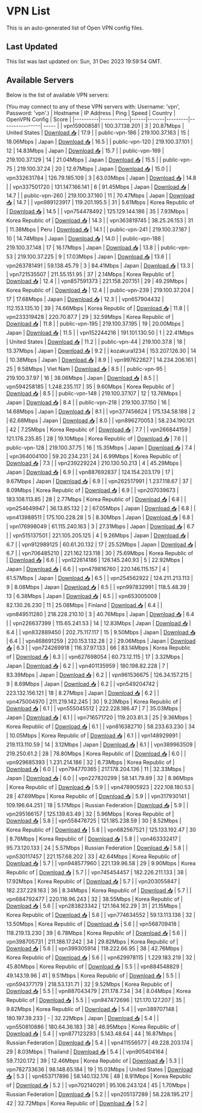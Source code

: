 # VPN List

This is an auto-generated list of Open VPN config files.

## Last Updated

This list was last updated on: Sun, 31 Dec 2023 19:59:54 GMT.

## Available Servers

Below is the list of available VPN servers:

(You may connect to any of these VPN servers with: Username: 'vpn', Password: 'vpn'.)
| Hostname | IP Address | Ping | Speed | Country | OpenVPN Config | Score |
|----------|------------|------|-------|---------|----------------| ----- |
| vpn159008581 | 100.37.138.201 | 3 | 20.87Mbps | United States | [Download 📥](./configs/server_0_US.ovpn) | 17.9 |
| public-vpn-186 | 219.100.37.163 | 15 | 18.06Mbps | Japan | [Download 📥](./configs/server_1_JP.ovpn) | 16.5 |
| public-vpn-120 | 219.100.37.101 | 12 | 14.83Mbps | Japan | [Download 📥](./configs/server_2_JP.ovpn) | 15.7 |
| public-vpn-169 | 219.100.37.129 | 14 | 21.04Mbps | Japan | [Download 📥](./configs/server_3_JP.ovpn) | 15.5 |
| public-vpn-75 | 219.100.37.24 | 20 | 12.67Mbps | Japan | [Download 📥](./configs/server_4_JP.ovpn) | 15.0 |
| vpn332631784 | 126.79.185.109 | 3 | 63.03Mbps | Japan | [Download 📥](./configs/server_5_JP.ovpn) | 14.8 |
| vpn337501720 | 131.147.166.141 | 6 | 91.45Mbps | Japan | [Download 📥](./configs/server_6_JP.ovpn) | 14.7 |
| public-vpn-260 | 219.100.37.160 | 11 | 70.47Mbps | Japan | [Download 📥](./configs/server_7_JP.ovpn) | 14.7 |
| vpn989123917 | 119.201.195.5 | 31 | 5.61Mbps | Korea Republic of | [Download 📥](./configs/server_8_KR.ovpn) | 14.5 |
| vpn754478492 | 125.129.144.186 | 35 | 7.93Mbps | Korea Republic of | [Download 📥](./configs/server_9_KR.ovpn) | 14.3 |
| vpn363819745 | 38.25.26.153 | 31 | 11.38Mbps | Peru | [Download 📥](./configs/server_10_PE.ovpn) | 14.1 |
| public-vpn-241 | 219.100.37.187 | 10 | 14.74Mbps | Japan | [Download 📥](./configs/server_11_JP.ovpn) | 14.0 |
| public-vpn-188 | 219.100.37.148 | 17 | 16.17Mbps | Japan | [Download 📥](./configs/server_12_JP.ovpn) | 13.8 |
| public-vpn-53 | 219.100.37.225 | 9 | 17.03Mbps | Japan | [Download 📥](./configs/server_13_JP.ovpn) | 13.6 |
| vpn263781491 | 59.138.45.79 | 3 | 84.41Mbps | Japan | [Download 📥](./configs/server_14_JP.ovpn) | 13.3 |
| vpn721535507 | 211.55.151.95 | 37 | 2.14Mbps | Korea Republic of | [Download 📥](./configs/server_15_KR.ovpn) | 12.4 |
| vpn857591373 | 221.158.207.151 | 29 | 49.29Mbps | Korea Republic of | [Download 📥](./configs/server_16_KR.ovpn) | 12.4 |
| public-vpn-239 | 219.100.37.204 | 17 | 17.68Mbps | Japan | [Download 📥](./configs/server_17_JP.ovpn) | 12.3 |
| vpn657904432 | 112.153.135.10 | 39 | 74.66Mbps | Korea Republic of | [Download 📥](./configs/server_18_KR.ovpn) | 11.8 |
| vpn233319428 | 220.70.87.7 | 29 | 32.59Mbps | Korea Republic of | [Download 📥](./configs/server_19_KR.ovpn) | 11.8 |
| public-vpn-195 | 219.100.37.195 | 19 | 20.00Mbps | Japan | [Download 📥](./configs/server_20_JP.ovpn) | 11.5 |
| vpn152244216 | 191.101.130.50 | 1 | 22.41Mbps | United States | [Download 📥](./configs/server_21_US.ovpn) | 11.2 |
| public-vpn-44 | 219.100.37.8 | 18 | 13.37Mbps | Japan | [Download 📥](./configs/server_22_JP.ovpn) | 9.2 |
| kozakura1234 | 153.207.126.30 | 14 | 10.38Mbps | Japan | [Download 📥](./configs/server_23_JP.ovpn) | 8.9 |
| vpn997622627 | 14.234.206.161 | 25 | 9.58Mbps | Viet Nam | [Download 📥](./configs/server_24_VN.ovpn) | 8.5 |
| public-vpn-95 | 219.100.37.97 | 16 | 38.06Mbps | Japan | [Download 📥](./configs/server_25_JP.ovpn) | 8.5 |
| vpn594258185 | 1.248.235.117 | 35 | 9.60Mbps | Korea Republic of | [Download 📥](./configs/server_26_KR.ovpn) | 8.5 |
| public-vpn-148 | 219.100.37.107 | 12 | 13.76Mbps | Japan | [Download 📥](./configs/server_27_JP.ovpn) | 8.4 |
| public-vpn-218 | 219.100.37.150 | 16 | 14.68Mbps | Japan | [Download 📥](./configs/server_28_JP.ovpn) | 8.1 |
| vpn377456624 | 175.134.58.188 | 2 | 62.68Mbps | Japan | [Download 📥](./configs/server_29_JP.ovpn) | 8.0 |
| vpn896270053 | 58.234.190.121 | 42 | 7.25Mbps | Korea Republic of | [Download 📥](./configs/server_30_KR.ovpn) | 7.7 |
| vpn266844159 | 121.178.235.85 | 28 | 19.10Mbps | Korea Republic of | [Download 📥](./configs/server_31_KR.ovpn) | 7.6 |
| public-vpn-128 | 219.100.37.75 | 16 | 15.35Mbps | Japan | [Download 📥](./configs/server_32_JP.ovpn) | 7.4 |
| vpn364004100 | 59.20.234.231 | 24 | 6.99Mbps | Korea Republic of | [Download 📥](./configs/server_33_KR.ovpn) | 7.3 |
| vpn239229224 | 210.130.50.213 | 4 | 45.29Mbps | Japan | [Download 📥](./configs/server_34_JP.ovpn) | 6.9 |
| vpn887692837 | 124.154.203.179 | 17 | 9.67Mbps | Japan | [Download 📥](./configs/server_35_JP.ovpn) | 6.9 |
| vpn262517991 | 1.237.118.67 | 37 | 8.09Mbps | Korea Republic of | [Download 📥](./configs/server_36_KR.ovpn) | 6.9 |
| vpn207039673 | 183.108.113.85 | 28 | 2.77Mbps | Korea Republic of | [Download 📥](./configs/server_37_KR.ovpn) | 6.8 |
| vpn254649947 | 36.13.85.132 | 2 | 67.05Mbps | Japan | [Download 📥](./configs/server_38_JP.ovpn) | 6.8 |
| vpn413988511 | 175.100.228.28 | 5 | 8.30Mbps | Japan | [Download 📥](./configs/server_39_JP.ovpn) | 6.8 |
| vpn176998049 | 61.115.240.163 | 3 | 27.31Mbps | Japan | [Download 📥](./configs/server_40_JP.ovpn) | 6.7 |
| vpn515137501 | 221.105.205.125 | 4 | 9.26Mbps | Japan | [Download 📥](./configs/server_41_JP.ovpn) | 6.7 |
| vpn912989125 | 60.61.20.132 | 17 | 25.52Mbps | Japan | [Download 📥](./configs/server_42_JP.ovpn) | 6.7 |
| vpn706485210 | 221.162.123.118 | 30 | 75.69Mbps | Korea Republic of | [Download 📥](./configs/server_43_KR.ovpn) | 6.6 |
| vpn122614186 | 126.145.240.93 | 5 | 22.92Mbps | Japan | [Download 📥](./configs/server_44_JP.ovpn) | 6.6 |
| vpn479816760 | 220.146.115.157 | 4 | 61.57Mbps | Japan | [Download 📥](./configs/server_45_JP.ovpn) | 6.5 |
| vpn254562922 | 124.211.213.113 | 9 | 8.08Mbps | Japan | [Download 📥](./configs/server_46_JP.ovpn) | 6.5 |
| vpn997832991 | 118.5.48.39 | 13 | 6.38Mbps | Japan | [Download 📥](./configs/server_47_JP.ovpn) | 6.5 |
| vpn653005009 | 82.130.26.230 | 11 | 25.08Mbps | Finland | [Download 📥](./configs/server_48_FI.ovpn) | 6.4 |
| vpn849511280 | 218.228.210.10 | 3 | 40.76Mbps | Japan | [Download 📥](./configs/server_49_JP.ovpn) | 6.4 |
| vpn226637399 | 115.65.241.53 | 14 | 12.83Mbps | Japan | [Download 📥](./configs/server_50_JP.ovpn) | 6.4 |
| vpn832889450 | 202.75.117.117 | 15 | 9.50Mbps | Japan | [Download 📥](./configs/server_51_JP.ovpn) | 6.4 |
| vpn468691259 | 220.153.132.28 | 2 | 29.06Mbps | Japan | [Download 📥](./configs/server_52_JP.ovpn) | 6.3 |
| vpn724269918 | 116.37.97.133 | 66 | 83.14Mbps | Korea Republic of | [Download 📥](./configs/server_53_KR.ovpn) | 6.3 |
| vpn627698054 | 60.73.12.115 | 17 | 3.32Mbps | Japan | [Download 📥](./configs/server_54_JP.ovpn) | 6.2 |
| vpn401135959 | 180.198.82.228 | 7 | 83.39Mbps | Japan | [Download 📥](./configs/server_55_JP.ovpn) | 6.2 |
| vpn961536675 | 126.34.157.215 | 9 | 8.69Mbps | Japan | [Download 📥](./configs/server_56_JP.ovpn) | 6.2 |
| vpn549204742 | 223.132.156.121 | 18 | 8.27Mbps | Japan | [Download 📥](./configs/server_57_JP.ovpn) | 6.2 |
| vpn475004970 | 211.219.142.245 | 30 | 9.23Mbps | Korea Republic of | [Download 📥](./configs/server_58_KR.ovpn) | 6.1 |
| vpn555045512 | 222.228.186.47 | 7 | 35.03Mbps | Japan | [Download 📥](./configs/server_59_JP.ovpn) | 6.1 |
| vpn716571720 | 119.203.81.3 | 25 | 9.36Mbps | Korea Republic of | [Download 📥](./configs/server_60_KR.ovpn) | 6.1 |
| vpn816382710 | 58.233.63.230 | 34 | 10.05Mbps | Korea Republic of | [Download 📥](./configs/server_61_KR.ovpn) | 6.1 |
| vpn148929991 | 219.113.110.59 | 14 | 3.12Mbps | Japan | [Download 📥](./configs/server_62_JP.ovpn) | 6.1 |
| vpn389963509 | 219.250.61.2 | 28 | 78.80Mbps | Korea Republic of | [Download 📥](./configs/server_63_KR.ovpn) | 6.0 |
| vpn929685393 | 1.231.214.186 | 32 | 6.73Mbps | Korea Republic of | [Download 📥](./configs/server_64_KR.ovpn) | 6.0 |
| vpn794770365 | 217.178.204.136 | 11 | 32.33Mbps | Japan | [Download 📥](./configs/server_65_JP.ovpn) | 6.0 |
| vpn227820299 | 58.141.79.89 | 32 | 8.96Mbps | Korea Republic of | [Download 📥](./configs/server_66_KR.ovpn) | 5.9 |
| vpn478905923 | 222.108.180.53 | 28 | 47.69Mbps | Korea Republic of | [Download 📥](./configs/server_67_KR.ovpn) | 5.9 |
| vpn317930141 | 109.196.64.251 | 18 | 5.17Mbps | Russian Federation | [Download 📥](./configs/server_68_RU.ovpn) | 5.9 |
| vpn295166157 | 125.139.63.49 | 32 | 5.96Mbps | Korea Republic of | [Download 📥](./configs/server_69_KR.ovpn) | 5.8 |
| vpn558476725 | 121.185.238.59 | 30 | 8.52Mbps | Korea Republic of | [Download 📥](./configs/server_70_KR.ovpn) | 5.8 |
| vpn682567521 | 125.133.192.47 | 30 | 8.76Mbps | Korea Republic of | [Download 📥](./configs/server_71_KR.ovpn) | 5.8 |
| vpn463332417 | 95.73.120.133 | 24 | 5.57Mbps | Russian Federation | [Download 📥](./configs/server_72_RU.ovpn) | 5.8 |
| vpn530117457 | 221.157.68.202 | 33 | 42.64Mbps | Korea Republic of | [Download 📥](./configs/server_73_KR.ovpn) | 5.7 |
| vpn948577960 | 221.139.96.58 | 29 | 9.90Mbps | Korea Republic of | [Download 📥](./configs/server_74_KR.ovpn) | 5.7 |
| vpn745454457 | 182.226.211.133 | 38 | 17.92Mbps | Korea Republic of | [Download 📥](./configs/server_75_KR.ovpn) | 5.7 |
| vpn203055847 | 182.237.229.163 | 36 | 8.34Mbps | Korea Republic of | [Download 📥](./configs/server_76_KR.ovpn) | 5.7 |
| vpn684792477 | 220.116.96.243 | 32 | 38.55Mbps | Korea Republic of | [Download 📥](./configs/server_77_KR.ovpn) | 5.6 |
| vpn283823342 | 121.164.162.29 | 31 | 21.15Mbps | Korea Republic of | [Download 📥](./configs/server_78_KR.ovpn) | 5.6 |
| vpn774634552 | 59.13.113.136 | 32 | 13.50Mbps | Korea Republic of | [Download 📥](./configs/server_79_KR.ovpn) | 5.6 |
| vpn568709418 | 118.219.13.230 | 39 | 6.78Mbps | Korea Republic of | [Download 📥](./configs/server_80_KR.ovpn) | 5.6 |
| vpn398705731 | 211.186.17.242 | 34 | 29.82Mbps | Korea Republic of | [Download 📥](./configs/server_81_KR.ovpn) | 5.6 |
| vpn399305914 | 118.222.66.95 | 38 | 42.76Mbps | Korea Republic of | [Download 📥](./configs/server_82_KR.ovpn) | 5.6 |
| vpn629978115 | 1.229.183.219 | 32 | 45.80Mbps | Korea Republic of | [Download 📥](./configs/server_83_KR.ovpn) | 5.5 |
| vpn884548829 | 49.143.19.96 | 41 | 9.51Mbps | Korea Republic of | [Download 📥](./configs/server_84_KR.ovpn) | 5.5 |
| vpn594377179 | 218.53.131.71 | 32 | 9.52Mbps | Korea Republic of | [Download 📥](./configs/server_85_KR.ovpn) | 5.5 |
| vpn887043479 | 211.178.7.34 | 34 | 8.04Mbps | Korea Republic of | [Download 📥](./configs/server_86_KR.ovpn) | 5.5 |
| vpn947472696 | 121.170.127.207 | 35 | 9.82Mbps | Korea Republic of | [Download 📥](./configs/server_87_KR.ovpn) | 5.4 |
| vpn389707148 | 180.197.39.233 | - | 32.22Mbps | Japan | [Download 📥](./configs/server_88_JP.ovpn) | 5.4 |
| vpn550810886 | 180.64.36.183 | 38 | 46.95Mbps | Korea Republic of | [Download 📥](./configs/server_89_KR.ovpn) | 5.4 |
| vpn877123293 | 5.143.48.64 | 44 | 16.87Mbps | Russian Federation | [Download 📥](./configs/server_90_RU.ovpn) | 5.4 |
| vpn411556577 | 49.228.203.174 | 29 | 8.03Mbps | Thailand | [Download 📥](./configs/server_91_TH.ovpn) | 5.4 |
| vpn905404164 | 59.7.120.172 | 39 | 12.46Mbps | Korea Republic of | [Download 📥](./configs/server_92_KR.ovpn) | 5.3 |
| vpn782733636 | 98.148.65.184 | 19 | 15.03Mbps | United States | [Download 📥](./configs/server_93_US.ovpn) | 5.3 |
| vpn653717896 | 58.140.132.176 | 48 | 8.91Mbps | Korea Republic of | [Download 📥](./configs/server_94_KR.ovpn) | 5.2 |
| vpn702140291 | 95.106.243.124 | 45 | 1.70Mbps | Russian Federation | [Download 📥](./configs/server_95_RU.ovpn) | 5.2 |
| vpn205137289 | 58.228.195.217 | 42 | 32.72Mbps | Korea Republic of | [Download 📥](./configs/server_96_KR.ovpn) | 5.2 |
